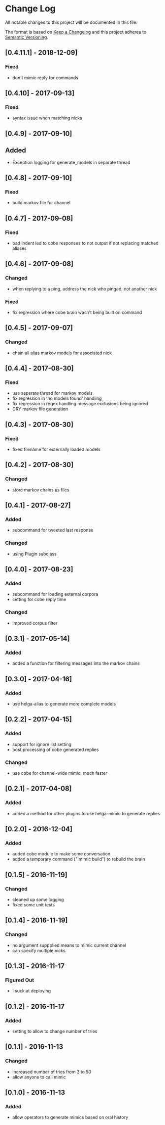 # Change Log
All notable changes to this project will be documented in this file.

The format is based on [Keep a Changelog](http://keepachangelog.com/)
and this project adheres to [Semantic Versioning](http://semver.org/).

## [0.4.11.1] - 2018-12-09]
### Fixed
- don't mimic reply for commands

## [0.4.10] - 2017-09-13]
### Fixed
- syntax issue when matching nicks

## [0.4.9] - 2017-09-10]
## Added
- Exception logging for generate_models in separate thread

## [0.4.8] - 2017-09-10]
### Fixed
- build markov file for channel

## [0.4.7] - 2017-09-08]
### Fixed
- bad indent led to cobe responses to not output if not replacing matched aliases

## [0.4.6] - 2017-09-08]
### Changed
- when replying to a ping, address the nick who pinged, not another nick
### Fixed
- fix regression where cobe brain wasn't being built on command

## [0.4.5] - 2017-09-07]
### Changed
- chain all alias markov models for associated nick

## [0.4.4] - 2017-08-30]
### Fixed

- use seperate thread for markov models
- fix regression in 'no models found' handling
- fix regression in regex handling message exclusions being ignored
- DRY markov file generation

## [0.4.3] - 2017-08-30]
### Fixed
- fixed filename for externally loaded models

## [0.4.2] - 2017-08-30]
### Changed
- store markov chains as files

## [0.4.1] - 2017-08-27]
### Added
- subcommand for tweeted last response
### Changed
- using Plugin subclass

## [0.4.0] - 2017-08-23]
### Added
- subcommand for loading external corpora
- setting for cobe reply time
### Changed
- improved corpus filter

## [0.3.1] - 2017-05-14]
### Added
- added a function for filtering messages into the markov chains

## [0.3.0] - 2017-04-16]
### Added
- use helga-alias to generate more complete models

## [0.2.2] - 2017-04-15]
### Added
- support for ignore list setting
- post processing of cobe generated replies
### Changed
- use cobe for channel-wide mimic, much faster

## [0.2.1] - 2017-04-08]
### Added
- added a method for other plugins to use helga-mimic to generate replies

## [0.2.0] - 2016-12-04]
### Added
- added cobe module to make some conversation
- added a temporary command ("!mimic build") to rebuild the brain

## [0.1.5] - 2016-11-19]
### Changed
- cleaned up some logging
- fixed some unit tests

## [0.1.4] - 2016-11-19]
### Changed
- no argument suppplied means to mimic current channel
- can specify multiple nicks

## [0.1.3] - 2016-11-17
### Figured Out
- I suck at deploying

## [0.1.2] - 2016-11-17
### Added
- setting to allow to change number of tries

## [0.1.1] - 2016-11-13
### Changed
- increased number of tries from 3 to 50
- allow anyone to call mimic

## [0.1.0] - 2016-11-13
### Added
- allow operators to generate mimics based on oral history
